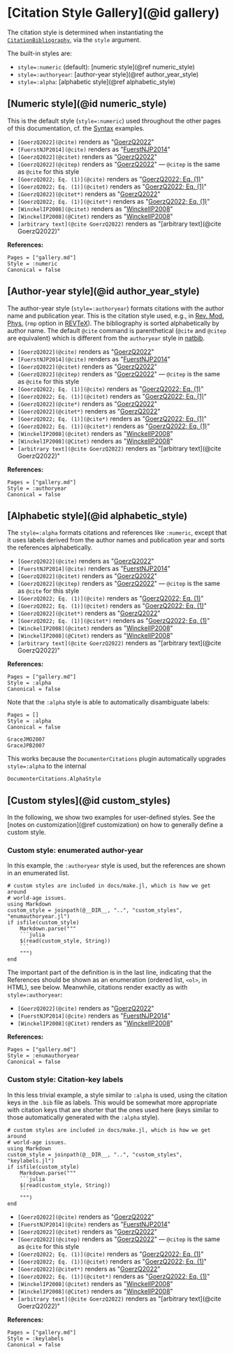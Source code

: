 # [Citation Style Gallery](@id gallery)

The citation style is determined when instantiating the [`CitationBibliography`](@ref), via the `style` argument.

The built-in styles are:

* `style=:numeric` (default): [numeric style](@ref numeric_style)
* `style=:authoryear`: [author-year style](@ref author_year_style)
* `style=:alpha`: [alphabetic style](@ref alphabetic_style)

## [Numeric style](@id numeric_style)

This is the default style (`style=:numeric`) used throughout the other pages of this documentation, cf. the [Syntax](@ref) examples.

* `[GoerzQ2022](@cite)` renders as "[GoerzQ2022](@cite)"
* `[FuerstNJP2014](@cite)` renders as "[FuerstNJP2014](@cite)"
* `[GoerzQ2022](@citet)` renders as "[GoerzQ2022](@citet)"
* `[GoerzQ2022](@citep)` renders as "[GoerzQ2022](@citep)" — `@citep` is the same as `@cite` for this style
* `[GoerzQ2022; Eq. (1)](@cite)` renders as "[GoerzQ2022; Eq. (1)](@cite)"
* `[GoerzQ2022; Eq. (1)](@citet)` renders as "[GoerzQ2022; Eq. (1)](@citet)"
* `[GoerzQ2022](@citet*)` renders as "[GoerzQ2022](@citet*)"
* `[GoerzQ2022; Eq. (1)](@citet*)` renders as "[GoerzQ2022; Eq. (1)](@citet*)"
* `[WinckelIP2008](@citet)` renders as "[WinckelIP2008](@citet)"
* `[WinckelIP2008](@Citet)` renders as "[WinckelIP2008](@Citet)"
* `[arbitrary text](@cite GoerzQ2022)` renders as "[arbitrary text](@cite GoerzQ2022)"

**References:**

```@bibliography
Pages = ["gallery.md"]
Style = :numeric
Canonical = false
```

## [Author-year style](@id author_year_style)

The author-year style (`style=:authoryear`) formats citations with the author name and publication year. This is the citation style used, e.g., in [Rev. Mod. Phys.](https://journals.aps.org/rmp/) (`rmp` option in [REVTeX](https://www.ctan.org/tex-archive/macros/latex/contrib/revtex/auguide)). The bibliography is sorted alphabetically by author name. The default `@cite` command is parenthetical (`@cite` and `@citep` are equivalent) which is different from the `authoryear` style in [natbib](https://mirrors.rit.edu/CTAN/macros/latex/contrib/natbib/natnotes.pdf).

* `[GoerzQ2022](@cite)` renders as "[GoerzQ2022](@cite%authoryear%)"
* `[FuerstNJP2014](@cite)` renders as "[FuerstNJP2014](@cite%authoryear%)"
* `[GoerzQ2022](@citet)` renders as "[GoerzQ2022](@citet%authoryear%)"
* `[GoerzQ2022](@citep)` renders as "[GoerzQ2022](@citep%authoryear%)" — `@citep` is the same as `@cite` for this style
* `[GoerzQ2022; Eq. (1)](@cite)` renders as "[GoerzQ2022; Eq. (1)](@cite%authoryear%)"
* `[GoerzQ2022; Eq. (1)](@citet)` renders as "[GoerzQ2022; Eq. (1)](@citet%authoryear%)"
* `[GoerzQ2022](@cite*)` renders as "[GoerzQ2022](@cite*%authoryear%)"
* `[GoerzQ2022](@citet*)` renders as "[GoerzQ2022](@citet*%authoryear%)"
* `[GoerzQ2022; Eq. (1)](@cite*)` renders as "[GoerzQ2022; Eq. (1)](@cite*%authoryear%)"
* `[GoerzQ2022; Eq. (1)](@citet*)` renders as "[GoerzQ2022; Eq. (1)](@citet*%authoryear%)"
* `[WinckelIP2008](@citet)` renders as "[WinckelIP2008](@citet%authoryear%)"
* `[WinckelIP2008](@Citet)` renders as "[WinckelIP2008](@Citet%authoryear%)"
* `[arbitrary text](@cite GoerzQ2022)` renders as "[arbitrary text](@cite GoerzQ2022)"

**References:**

```@bibliography
Pages = ["gallery.md"]
Style = :authoryear
Canonical = false
```

## [Alphabetic style](@id alphabetic_style)

The `style=:alpha` formats citations and references like `:numeric`, except that it uses labels derived from the author names and publication year and sorts the references alphabetically.

* `[GoerzQ2022](@cite)` renders as "[GoerzQ2022](@cite%alpha%)"
* `[FuerstNJP2014](@cite)` renders as "[FuerstNJP2014](@cite%alpha%)"
* `[GoerzQ2022](@citet)` renders as "[GoerzQ2022](@citet%alpha%)"
* `[GoerzQ2022](@citep)` renders as "[GoerzQ2022](@citep%alpha%)" — `@citep` is the same as `@cite` for this style
* `[GoerzQ2022; Eq. (1)](@cite)` renders as "[GoerzQ2022; Eq. (1)](@cite%alpha%)"
* `[GoerzQ2022; Eq. (1)](@citet)` renders as "[GoerzQ2022; Eq. (1)](@citet%alpha%)"
* `[GoerzQ2022](@citet*)` renders as "[GoerzQ2022](@citet*%alpha%)"
* `[GoerzQ2022; Eq. (1)](@citet*)` renders as "[GoerzQ2022; Eq. (1)](@citet*%alpha%)"
* `[WinckelIP2008](@citet)` renders as "[WinckelIP2008](@citet%alpha%)"
* `[WinckelIP2008](@Citet)` renders as "[WinckelIP2008](@Citet%alpha%)"
* `[arbitrary text](@cite GoerzQ2022)` renders as "[arbitrary text](@cite GoerzQ2022)"

**References:**

```@bibliography
Pages = ["gallery.md"]
Style = :alpha
Canonical = false
```

Note that the `:alpha` style is able to automatically disambiguate labels:

```@bibliography
Pages = []
Style = :alpha
Canonical = false

GraceJMO2007
GraceJPB2007
```

This works because the `DocumenterCitations` plugin automatically upgrades `style=:alpha` to the internal

```@docs
DocumenterCitations.AlphaStyle
```


## [Custom styles](@id custom_styles)

In the following, we show two examples for user-defined styles. See the [notes on customization](@ref customization) on how to generally define a custom style.

### Custom style: enumerated author-year

In this example, the `:authoryear` style is used, but the references are shown in an enumerated list.

~~~@eval
# custom styles are included in docs/make.jl, which is how we get around
# world-age issues.
using Markdown
custom_style = joinpath(@__DIR__, "..", "custom_styles", "enumauthoryear.jl")
if isfile(custom_style)
    Markdown.parse("""
    ```julia
    $(read(custom_style, String))
    ```
    """)
end
~~~

The important part of the definition is in the last line, indicating that the References should be shown as an enumeration (ordered list, `<ol>`, in HTML), see below. Meanwhile, citations render exactly as with `style=:authoryear`:

* `[GoerzQ2022](@cite)` renders as "[GoerzQ2022](@cite%enumauthoryear%)"
* `[FuerstNJP2014](@cite)` renders as "[FuerstNJP2014](@cite%enumauthoryear%)"
* `[WinckelIP2008](@Citet)` renders as "[WinckelIP2008](@Citet%enumauthoryear%)"

**References:**

```@bibliography
Pages = ["gallery.md"]
Style = :enumauthoryear
Canonical = false
```

### Custom style: Citation-key labels

In this less trivial example, a style similar to `:alpha` is used, using the citation keys in the `.bib` file as labels. This would be somewhat more appropriate with citation keys that are shorter that the ones used here (keys similar to those automatically generated with the `:alpha` style).

~~~@eval
# custom styles are included in docs/make.jl, which is how we get around
# world-age issues.
using Markdown
custom_style = joinpath(@__DIR__, "..", "custom_styles", "keylabels.jl")
if isfile(custom_style)
    Markdown.parse("""
    ```julia
    $(read(custom_style, String))
    ```
    """)
end
~~~

* `[GoerzQ2022](@cite)` renders as "[GoerzQ2022](@cite%keylabels%)"
* `[FuerstNJP2014](@cite)` renders as "[FuerstNJP2014](@cite%keylabels%)"
* `[GoerzQ2022](@citet)` renders as "[GoerzQ2022](@citet%keylabels%)"
* `[GoerzQ2022](@citep)` renders as "[GoerzQ2022](@citep%keylabels%)" — `@citep` is the same as `@cite` for this style
* `[GoerzQ2022; Eq. (1)](@cite)` renders as "[GoerzQ2022; Eq. (1)](@cite%keylabels%)"
* `[GoerzQ2022; Eq. (1)](@citet)` renders as "[GoerzQ2022; Eq. (1)](@citet%keylabels%)"
* `[GoerzQ2022](@citet*)` renders as "[GoerzQ2022](@citet*%keylabels%)"
* `[GoerzQ2022; Eq. (1)](@citet*)` renders as "[GoerzQ2022; Eq. (1)](@citet*%keylabels%)"
* `[WinckelIP2008](@citet)` renders as "[WinckelIP2008](@citet%keylabels%)"
* `[WinckelIP2008](@Citet)` renders as "[WinckelIP2008](@Citet%keylabels%)"
* `[arbitrary text](@cite GoerzQ2022)` renders as "[arbitrary text](@cite GoerzQ2022)"

**References:**

```@bibliography
Pages = ["gallery.md"]
Style = :keylabels
Canonical = false
```
